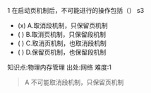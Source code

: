 1
在启动页机制后，不可能进行的操作包括（） s3
- (x) A.取消段机制，只保留页机制
- ( ) B.取消页机制，只保留段机制
- ( ) C.取消页机制，也取消段机制
- ( ) D.保留页机制，也保留段机制

知识点:物理内存管理
出处:网络
难度:1
> A 不可能取消段机制，只保留页机制

